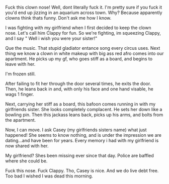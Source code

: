 Fuck this clown nose! Well, dont literally fuck it. I'm pretty sure if you fuck it you'd end up jizzing in an aquarium across town. Why? Because apparently clowns think thats funny. Don't ask me how I know.

I was fighting with my girlfriend when I first decided to keep the clown nose. Let's call him Clappy for fun. So we're fighting, im squeezing Clappy, and I say " Well i wish you were your sister!"

Que the music. That stupid gladiator entance song every circus uses. Next thing we know a clown in white makeup with big ass red afro comes into our apartment. He picks up my gf, who goes stiff as a board, and begins to leave with her.

I'm frozen still.

After failing to fit her through the door several times, he exits the door. Then, he leans back in and, with only his face and one hand visable, he wags 1 finger.

Next, carrying her stiff as a board, this bafoon comes running in with my girlfriends sister. She looks completely complacent. He sets her down like a bowling pin. Then this jackass leans back, picks up his arms, and bolts from the apartment.

Now, I can move. I ask Casey (my girlfriends sisters name) what just happened! She seems to know nothing, and is under the impression we are dating...and have been for years. Every memory i had with my girlfriend is now shared with her.

My girlfriend? Shes been missing ever since that day. Police are baffled where she could be.

Fuck this nose. Fuck Clappy. Tho, Casey is nice. And we do live debt free. Too bad I wished I was dead this morning.